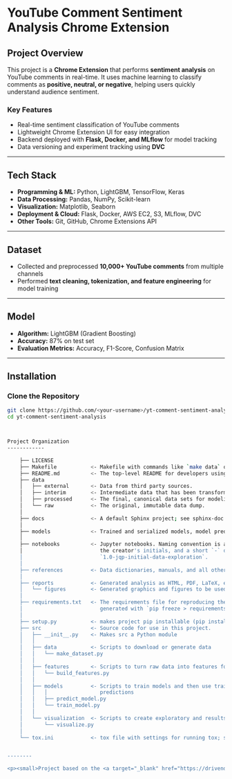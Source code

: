 
# YouTube Comment Sentiment Analysis Chrome Extension

## Project Overview
This project is a **Chrome Extension** that performs **sentiment analysis** on YouTube comments in real-time. It uses machine learning to classify comments as **positive, neutral, or negative**, helping users quickly understand audience sentiment.

### Key Features
- Real-time sentiment classification of YouTube comments  
- Lightweight Chrome Extension UI for easy integration  
- Backend deployed with **Flask, Docker, and MLflow** for model tracking  
- Data versioning and experiment tracking using **DVC**  

---

## Tech Stack
- **Programming & ML:** Python, LightGBM, TensorFlow, Keras  
- **Data Processing:** Pandas, NumPy, Scikit-learn  
- **Visualization:** Matplotlib, Seaborn  
- **Deployment & Cloud:** Flask, Docker, AWS EC2, S3, MLflow, DVC  
- **Other Tools:** Git, GitHub, Chrome Extensions API  

---

## Dataset
- Collected and preprocessed **10,000+ YouTube comments** from multiple channels  
- Performed **text cleaning, tokenization, and feature engineering** for model training  

---

## Model
- **Algorithm:** LightGBM (Gradient Boosting)  
- **Accuracy:** 87% on test set  
- **Evaluation Metrics:** Accuracy, F1-Score, Confusion Matrix  

---

## Installation

### Clone the Repository
```bash
git clone https://github.com/<your-username>/yt-comment-sentiment-analysis.git
cd yt-comment-sentiment-analysis



Project Organization
------------

    ├── LICENSE
    ├── Makefile           <- Makefile with commands like `make data` or `make train`
    ├── README.md          <- The top-level README for developers using this project.
    ├── data
    │   ├── external       <- Data from third party sources.
    │   ├── interim        <- Intermediate data that has been transformed.
    │   ├── processed      <- The final, canonical data sets for modeling.
    │   └── raw            <- The original, immutable data dump.
    │
    ├── docs               <- A default Sphinx project; see sphinx-doc.org for details
    │
    ├── models             <- Trained and serialized models, model predictions, or model summaries
    │
    ├── notebooks          <- Jupyter notebooks. Naming convention is a number (for ordering),
    │                         the creator's initials, and a short `-` delimited description, e.g.
    │                         `1.0-jqp-initial-data-exploration`.
    │
    ├── references         <- Data dictionaries, manuals, and all other explanatory materials.
    │
    ├── reports            <- Generated analysis as HTML, PDF, LaTeX, etc.
    │   └── figures        <- Generated graphics and figures to be used in reporting
    │
    ├── requirements.txt   <- The requirements file for reproducing the analysis environment, e.g.
    │                         generated with `pip freeze > requirements.txt`
    │
    ├── setup.py           <- makes project pip installable (pip install -e .) so src can be imported
    ├── src                <- Source code for use in this project.
    │   ├── __init__.py    <- Makes src a Python module
    │   │
    │   ├── data           <- Scripts to download or generate data
    │   │   └── make_dataset.py
    │   │
    │   ├── features       <- Scripts to turn raw data into features for modeling
    │   │   └── build_features.py
    │   │
    │   ├── models         <- Scripts to train models and then use trained models to make
    │   │   │                 predictions
    │   │   ├── predict_model.py
    │   │   └── train_model.py
    │   │
    │   └── visualization  <- Scripts to create exploratory and results oriented visualizations
    │       └── visualize.py
    │
    └── tox.ini            <- tox file with settings for running tox; see tox.readthedocs.io


--------

<p><small>Project based on the <a target="_blank" href="https://drivendata.github.io/cookiecutter-data-science/">cookiecutter data science project template</a>. #cookiecutterdatascience</small></p>
